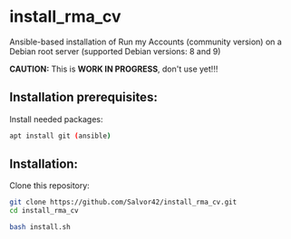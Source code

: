 # install_rma_cv

Ansible-based installation of Run my Accounts (community version) on
a Debian root server (supported Debian versions: 8 and 9)

**CAUTION:** This is **WORK IN PROGRESS**, don't use yet!!!

## Installation prerequisites:

Install needed packages:

```sh
apt install git (ansible)
```


## Installation:

Clone this repository:

```sh
git clone https://github.com/Salvor42/install_rma_cv.git
cd install_rma_cv

bash install.sh
```



